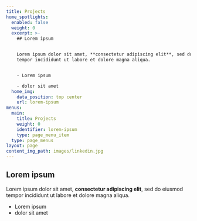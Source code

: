 ```yaml
---
title: Projects
home_spotlights:
  enabled: false
  weight: 0
  excerpt: >-
    ## Lorem ipsum


    Lorem ipsum dolor sit amet, **consectetur adipiscing elit**, sed do eiusmod
    tempor incididunt ut labore et dolore magna aliqua.


    - Lorem ipsum

    - dolor sit amet
  home_img:
    data_position: top center
    url: lorem-ipsum
menus:
  main:
    title: Projects
    weight: 0
    identifier: lorem-ipsum
    type: page_menu_item
  type: page_menus
layout: page
content_img_path: images/linkedin.jpg
---
```

## Lorem ipsum

Lorem ipsum dolor sit amet, **consectetur adipiscing elit**, sed do eiusmod tempor incididunt ut labore et dolore magna aliqua.

- Lorem ipsum
- dolor sit amet